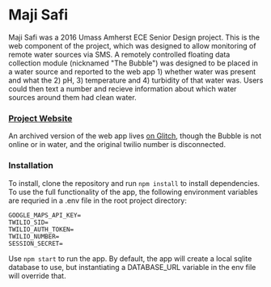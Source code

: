 # Maji Safi

Maji Safi was a 2016 Umass Amherst ECE Senior Design project. This is the web component of the project, which was designed to allow monitoring of remote water sources via SMS. A remotely controlled floating data collection module (nicknamed "The Bubble") was designed to be placed in a water source and reported to the web app 1) whether water was present and what the 2) pH, 3) temperature and 4) turbidity of that water was. Users could then text a number and recieve information about which water sources around them had clean water.

### [Project Website](http://www.ecs.umass.edu/ece/sdp/sdp16/team13/MajiSafiWebsite.html)

An archived version of the web app lives [on Glitch](https://maji-safi.glitch.me/), though the Bubble is not online or in water, and the original twilio number is disconnected. 

### Installation
To install, clone the repository and run `npm install` to install dependencies. To use the full functionality of the app, the following environment variables are requried in a .env file in the root project directory:
```
GOOGLE_MAPS_API_KEY=
TWILIO_SID=
TWILIO_AUTH_TOKEN=
TWILIO_NUMBER=
SESSION_SECRET=
```
Use `npm start` to run the app. By default, the app will create a local sqlite database to use, but instantiating a DATABASE\_URL variable in the env file will override that. 

